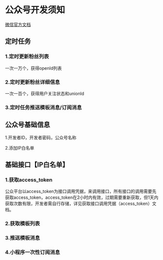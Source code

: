 # 公众号开发须知

[微信官方文档](https://developers.weixin.qq.com/doc/)

## 定时任务

### 1.定时更新粉丝列表

一次一万个，获得openId列表

### 2.定时更新粉丝详细信息

一次一百个，获得用户关注状态和unionId

### 3.定时任务推送模板消息/订阅消息

## 公众号基础信息

1.开发者ID，开发者密码，公众号名称

2.添加IP白名单

## 基础接口【IP白名单】

### 1.获取access_token

公众平台以access_token为接口调用凭据，来调用接口，所有接口的调用需要先获取access_token，access_token在2小时内有效，过期需要重新获取，但1天内获取次数有限，开发者需自行存储，详见获取接口调用凭据（access_token）文档。

### 2.获取模板列表

### 3.推送模板消息

### 4.小程序一次性订阅消息



